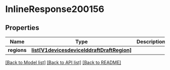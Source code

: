 # InlineResponse200156

## Properties
Name | Type | Description | Notes
------------ | ------------- | ------------- | -------------
**regions** | [**list[V1devicesdeviceIddraftDraftRegion]**](V1devicesdeviceIddraftDraftRegion.md) |  | [optional] 

[[Back to Model list]](../README.md#documentation-for-models) [[Back to API list]](../README.md#documentation-for-api-endpoints) [[Back to README]](../README.md)

